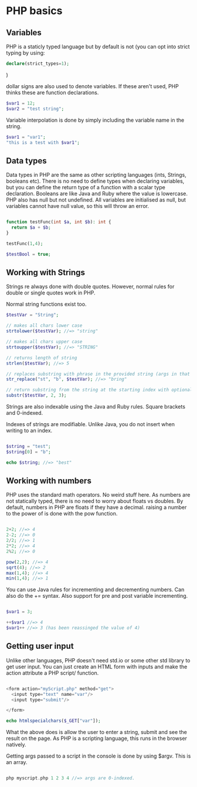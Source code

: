 # PHP basics

## Variables

PHP is a staticly typed language but by default is not (you can opt into strict typing by using: 
```php
declare(strict_types=1);

```
)

dollar signs are also used to denote variables. If these aren't used, PHP thinks these are function declarations.

```php
$var1 = 12;
$var2 = "test string";


```

Variable interpolation is done by simply including the variable name in the string. 

```php
$var1 = "var1";
"this is a test with $var1";
```

## Data types

Data types in PHP are the same as other scripting languages (ints, Strings, booleans etc). There is no need to define types when declaring variables, but you can define the return type of a function with a scalar type declaration. Booleans are like Java and Ruby where the value is lowercase. PHP also has null but not undefined. All variables are initialised as null, but variables cannot have null value, so this will throw an error.

```php

function testFunc(int $a, int $b): int {
  return $a + $b;
}

testFunc(1,4);

$testBool = true;

```

## Working with Strings

Strings re always done with double quotes. However, normal rules for double or single quotes work in PHP.

Normal string functions exist too.

```php
$testVar = "String";

// makes all chars lower case
strtolower($testVar); //=> "string"

// makes all chars upper case
strtoupper($testVar); //=> "STRING"

// returns length of string
strlen($testVar); //=> 5

// replaces substring with phrase in the provided string (args in that order)
str_replace("st", "b", $testVar); //=> "bring"

// return substring from the string at the starting index with optional length arg
substr($testVar, 2, 3);

```

Strings are also indexable using the Java and Ruby rules. Square brackets and 0-indexed.

Indexes of strings are modifiable. Unlike Java, you do not insert when writing to an index.

```php

$string = "test";
$string[0] = "b";

echo $string; //=> "best"

```

## Working with numbers

PHP uses the standard math operators. No weird stuff here. As numbers are not statically typed, there is no need to worry about floats vs doubles. By default, numbers in PHP are floats if they have a decimal. raising a number to the power of is done with the pow function.

```php

2+2; //=> 4
2-2; //=> 0
2/2; //=> 1
2*2; //=> 4
2%2; //=> 0

pow(2,2); //=> 4
sqrt(4); //=> 2
max(1,4); //=> 4
min(1,4); //=> 1

```

You can use Java rules for incrementing and decrementing numbers. Can also do the += syntax. Also support for pre and post variable incrementing.

```PHP

$var1 = 3;

++$var1 //=> 4
$var1++ //=> 3 (has been reassinged the value of 4)

```

## Getting user input

Unlike other languages, PHP doesn't need std.io or some other std library to get user input. You can just create an HTML form with inputs and make the action attribute a PHP script/ function.

```php

<form action="myScript.php" method="get">
  <input type="text" name="var"/>
  <input type="submit"/>

</form>

echo htmlspecialchars($_GET["var"]);

```

What the above does is allow the user to enter a string, submit and see the result on the page. As PHP is a scripting language, this runs in the browser natively.

Getting args passed to a script in the console is done by using $argv. This is an array.

```php

php myscript.php 1 2 3 4 //=> args are 0-indexed.

```